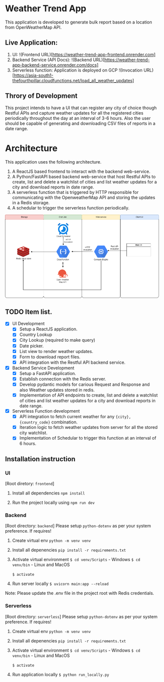 # Weather Trend App

This application is developed to generate bulk report based on a location from OpenWeatherMap API.

## Live Application:

1. UI: !(Frontend URL)[https://weather-trend-app-frontend.onrender.com]
2. Backend Service (API Docs): !(Backend URL)[https://weather-trend-app-backend-service.onrender.com/docs]
3. Serverless function: Application is deployed on GCP !(Invocation URL)[https://asia-south1-thefourthpillar.cloudfunctions.net/load_all_weather_updates]

## Throry of Development

This project intends to have a UI that can register any city of choice though Restful APIs and capture weather updates for all the registered cities periodically throughout the day at an interval of 3-6 hours. Also the user should be capable of generating and downloading CSV files of reports in a date range.

# Architecture

This application uses the following architecture.

1. A ReactJS based frontend to interact with the backend web-service.
2. A Python/FastAPI based backend web-service that host Restful APIs to create, list and delete a watchlist of cities and list weather updates for a city and download reports in date range.
3. A serverless function that is triggered by HTTP responsible for communicating with the OpenweatherMap API and storing the updates in a Redis storage.
4. A schedular to trigger the serverless function periodically.

![Architecture diagram](https://github.com/dreambitsfoundation/weather_trend_app/blob/master/frontend/public/Weather_trend.drawio.png?raw=true)

## TODO Item list.

- [x] UI Development
  - [x] Setup a ReactJS application.
  - [x] Country Lookup
  - [x] City Lookup (required to make query)
  - [x] Date picker.
  - [x] List view to render weather updates.
  - [x] Form to download report files.
  - [x] API integration with the Restful API backend service.
- [x] Backend Service Development
  - [x] Setup a FastAPI application.
  - [x] Establish connection with the Redis server.
  - [x] Develop pydantic models for carious Request and Response and also Weather updates stored in redis.
  - [x] Implementation of API endpoints to create, list and delete a watchlist of cities and list weather updates for a city and download reports in date range.
- [x] Serverless Function development
  - [x] API integration to fetch current weather for any `{city},{country_code}` combination.
  - [x] Iteration logic to fetch weather updates from server for all the stored city watchlist.
  - [x] Implementation of Schedular to trigger this function at an interval of 6 hours.

## Installation instruction

### UI

[Root diretory: `frontend`]

1. Install all dependencies
   `npm install`

2. Run the project locally using
   `npm run dev`

### Backend

[Root directory: `backend`]
Please setup `python-dotenv` as per your system preference. If requires!

1. Create virtual env
   `python -m venv venv`

2. Install all depenencies
   `pip install -r requirements.txt`

3. Activate virtual environment
   `$ cd venv/Scripts` - Windows
   `$ cd venv/bin` - Linux and MacOS

   `$ activate`

4. Run server locally
   `$ uvicorn main:app --reload`

Note: Please update the .env file in the project root with Redis credentials.

### Serverless

[Root directory: `serverless`]
Please setup `python-dotenv` as per your system preference. If requires!

1. Create virtual env
   `python -m venv venv`

2. Install all depenencies
   `pip install -r requirements.txt`

3. Activate virtual environment
   `$ cd venv/Scripts` - Windows
   `$ cd venv/bin` - Linux and MacOS

   `$ activate`

4. Run application locally
   `$ python run_locally.py`
